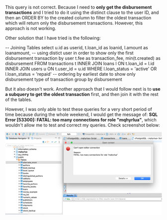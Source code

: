 This query is not correct. 
Because I need to **only get the disbursement transactions** and I tried to do it using the distinct clause to the user ID, and then an ORDER BY to the created column to filter the oldest transaction which will return only the disbursement transactions. However, this approach is not working. 

Other solution that I have tried is the following:

-- Joining Tables
select
    u.id as userid,
	t.loan_id as loanid,
	l.amount as loanamount,
	-- using distict user in order to show only the first disbursement transaction by user
	t.fee as transaction_fee,
    min(t.created) as disbursement
FROM
	transactions t
INNER JOIN loans l ON
	t.loan_id = l.id
INNER JOIN users u ON
	t.user_id = u.id
WHERE
	l.loan_status = 'active'
	OR l.loan_status = 'repaid'
	-- ordering by earliest date to show only disbursement type of transaction
	group by disbursement
  
  But it also doesn't work. Another approach that I would follow next is to **use a subquery to get the oldest transaction** first, and then join it with the rest of the tables. 
  
However, I was only able to test these queries for a very short period of time because during the whole weekend, I would get the message of: **SQL Error [53300]: FATAL: too many connections for role "mqhyrlua"**, which wouldn't allow me to test and correct my queries. Check screenshot below:

<img src="images/failure.png" />

